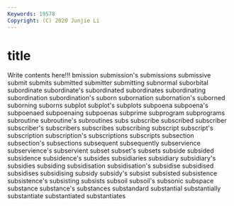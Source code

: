 ```yaml
---
Keywords: 19578
Copyright: (C) 2020 Junjie Li
---
```


# title

Write contents here!!!
bmission 
submission's 
submissions 
submissive 
submit 
submits 
submitted 
submitter
submitting 
subnormal 
suborbital 
subordinate 
subordinate's 
subordinated 
subordinates 
subordinating 
subordination 
subordination's
suborn 
subornation 
subornation's 
suborned 
suborning 
suborns 
subplot 
subplot's 
subplots 
subpoena
subpoena's 
subpoenaed 
subpoenaing 
subpoenas 
subprime 
subprogram 
subprograms 
subroutine 
subroutine's 
subroutines
subs 
subscribe 
subscribed 
subscriber 
subscriber's 
subscribers 
subscribes 
subscribing 
subscript 
subscript's
subscription 
subscription's 
subscriptions 
subscripts 
subsection 
subsection's 
subsections 
subsequent 
subsequently 
subservience
subservience's 
subservient 
subset 
subset's 
subsets 
subside 
subsided 
subsidence 
subsidence's 
subsides
subsidiaries 
subsidiary 
subsidiary's 
subsidies 
subsiding 
subsidisation 
subsidisation's 
subsidise 
subsidised 
subsidises
subsidising 
subsidy 
subsidy's 
subsist 
subsisted 
subsistence 
subsistence's 
subsisting 
subsists 
subsoil
subsoil's 
subsonic 
subspace 
substance 
substance's 
substances 
substandard 
substantial 
substantially 
substantiate
substantiated 
substantiates 

